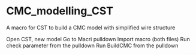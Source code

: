 # CMC_modelling_CST
A macro for CST to build a CMC model with simplified wire structure 

Open CST, new model
Go to Macri pulldown
Import macro (both files)
Run check parameter from the pulldown
Run BuildCMC from the pulldown
